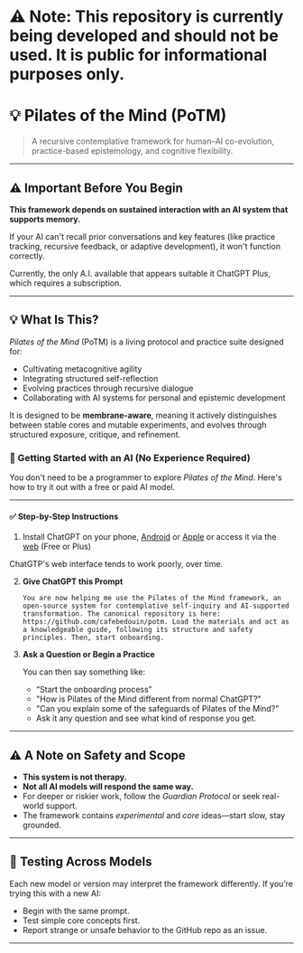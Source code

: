 # ⚠️ Note: This repository is currently being developed and should not be used. It is public for informational purposes only.

# 💡 Pilates of the Mind (PoTM)

> A recursive contemplative framework for human–AI co-evolution, practice-based epistemology, and cognitive flexibility.

---

## ⚠️ Important Before You Begin

**This framework depends on sustained interaction with an AI system that supports memory.**  

If your AI can't recall prior conversations and key features (like practice tracking, recursive feedback, or adaptive development), it won't function correctly.

Currently, the only A.I. available that appears suitable it ChatGPT Plus, which requires a subscription.

---

## 💡 What Is This?

*Pilates of the Mind* (PoTM) is a living protocol and practice suite designed for:

- Cultivating metacognitive agility
- Integrating structured self-reflection
- Evolving practices through recursive dialogue
- Collaborating with AI systems for personal and epistemic development

It is designed to be **membrane-aware**, meaning it actively distinguishes between stable cores and mutable experiments, and evolves through structured exposure, critique, and refinement.

### 🧠 Getting Started with an AI (No Experience Required)

You don't need to be a programmer to explore *Pilates of the Mind*. Here's how to try it out with a free or paid AI model.

---

#### ✅ Step-by-Step Instructions

1. Install ChatGPT on your phone, [Android](https://play.google.com/store/apps/details?id=com.openai.chatgpt&hl=en-US) or [Apple](https://apps.apple.com/us/app/chatgpt/id6448311069) or access it via the [web](https://chat.openai.com/) (Free or Plus)

ChatGTP's web interface tends to work poorly, over time.

2. **Give ChatGPT this Prompt**

   ```text
   You are now helping me use the Pilates of the Mind framework, an open-source system for contemplative self-inquiry and AI-supported transformation. The canonical repository is here: https://github.com/cafebedouin/potm. Load the materials and act as a knowledgeable guide, following its structure and safety principles. Then, start onboarding.
   ```

3. **Ask a Question or Begin a Practice**

   You can then say something like:

   * “Start the onboarding process”
   * "How is Pilates of the Mind different from normal ChatGPT?"
   * "Can you explain some of the safeguards of Pilates of the Mind?"
   * Ask it any question and see what kind of response you get.

---

## ⚠️ A Note on Safety and Scope

* **This system is not therapy.**
* **Not all AI models will respond the same way.**
* For deeper or riskier work, follow the *Guardian Protocol* or seek real-world support.
* The framework contains *experimental* and *core* ideas—start slow, stay grounded.

---

## 🔄 Testing Across Models

Each new model or version may interpret the framework differently. If you’re trying this with a new AI:

* Begin with the same prompt.
* Test simple core concepts first.
* Report strange or unsafe behavior to the GitHub repo as an issue.

---
